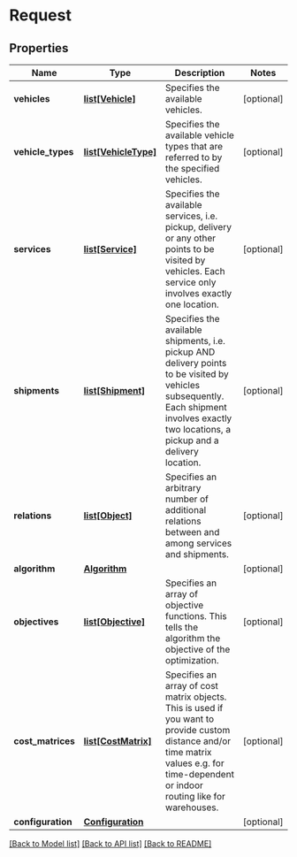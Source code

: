 # Request

## Properties
Name | Type | Description | Notes
------------ | ------------- | ------------- | -------------
**vehicles** | [**list[Vehicle]**](Vehicle.md) | Specifies the available vehicles. | [optional] 
**vehicle_types** | [**list[VehicleType]**](VehicleType.md) | Specifies the available vehicle types that are referred to by the specified vehicles. | [optional] 
**services** | [**list[Service]**](Service.md) | Specifies the available services, i.e. pickup, delivery or any other points to be visited by vehicles. Each service only involves exactly one location. | [optional] 
**shipments** | [**list[Shipment]**](Shipment.md) | Specifies the available shipments, i.e. pickup AND delivery points to be visited by vehicles subsequently. Each shipment involves exactly two locations, a pickup and a delivery location. | [optional] 
**relations** | [**list[Object]**](Object.md) | Specifies an arbitrary number of additional relations between and among services and shipments. | [optional] 
**algorithm** | [**Algorithm**](Algorithm.md) |  | [optional] 
**objectives** | [**list[Objective]**](Objective.md) | Specifies an array of objective functions. This tells the algorithm the objective of the optimization. | [optional] 
**cost_matrices** | [**list[CostMatrix]**](CostMatrix.md) | Specifies an array of cost matrix objects. This is used if you want to provide custom distance and/or time matrix values e.g. for time-dependent or indoor routing like for warehouses. | [optional] 
**configuration** | [**Configuration**](Configuration.md) |  | [optional] 

[[Back to Model list]](../README.md#documentation-for-models) [[Back to API list]](../README.md#documentation-for-api-endpoints) [[Back to README]](../README.md)


